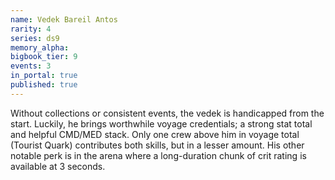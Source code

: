 ```yaml
---
name: Vedek Bareil Antos
rarity: 4
series: ds9
memory_alpha:
bigbook_tier: 9
events: 3
in_portal: true
published: true
---
```


Without collections or consistent events, the vedek is handicapped from the start. Luckily, he brings worthwhile voyage credentials; a strong stat total and helpful CMD/MED stack. Only one crew above him in voyage total (Tourist Quark) contributes both skills, but in a lesser amount. His other notable perk is in the arena where a long-duration chunk of crit rating is available at 3 seconds.

